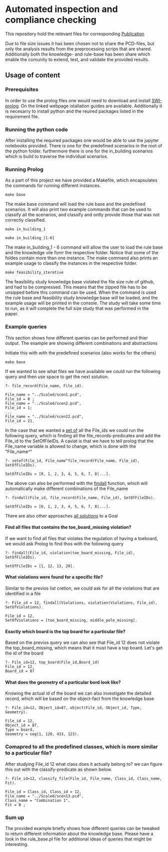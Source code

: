 # Automated inspection and compliance checking
This repository hold the relevant files for corresponding [Publication](https://link-url-here.org)

Due to file size issues it has been chosen not to share the PCD-files, but only the analysis results from the preprocessing scrips that are shared. Additionally both the knowledge- and rule-base has been share which enable the comunity to extend, test, and validate the provided results.

## Usage of content

### Prerequisites
In order to use the prolog files one would need to download and install [SWI-prolog](https://www.swi-prolog.org). On the linked webpage istallation guides are available. 
Additionally it is necesarry to install python and the reuired packages listed in the requirement file. 

### Running the python code
After installing the required packages one would be able to use the jupyter notebooks provided. There is one for the predefined scenarios in the root of the python folder. furthermore there is one for the in_building scenarios which is build to traverse the individual scenarios. 

### Running Prolog
As a part of this project we have provided a Makefile, which encapsulates the commands for running different instances. 

```console
make base
```
The make base command will load the rule base and the predefined scenarios. It will also print two example commands that can be used to classify all the scenarios, and classify and ontly provide those that was not correctly classified. 

```console
make in_building_1
```

```console
make in_building_[1-6]
```
The make in_building_1 - 6 command will allow the user to load the rule base and the knowledge vile fomr the respective folder. Notice that some of the foldes contain more than one instance. The make command also prints an example usage to classify the instances in the respective folder. 


```console
make feasibility_iterative
```
The feasibility study knowledge base violated the file size rule of github, and had to be compressed. This means that the zipped file has to be unsipped before this command can be used. When the command is used the rule base and feasibility study knowledge base will be loaded, and the example usage will be printed in the console. The study will take some time to run, as it will complete the full size study that was performed in the paper.


### Example queries
This section shows how different queries can be performed and thier output. The example are showing different combinations and abstractions

Initiate this with with the predefined scenarios (also works for the others)
```console
make base
```
If we wanted to see what files we have available we could run the following query and then use space to get the next solution. 
```console
?- file_record(File_name, File_id).

File_name = "../Scaled/scen1.pcd",
File_id = 0 ;
File_name = "../Scaled/scen2.pcd",
File_id = 1;
...
File_name = "../Scaled/scen22.pcd",
File_id = 21.
```
In the case that we wanted a [set of](https://www.swi-prolog.org/pldoc/doc_for?object=setof/3) all the File_ids we could run the following query, which is finding all the file_records-predicates and add the File_id to the SetOfFileIDs. A caviat is that we have to tell prolog that the File_name variable is allowed to change, which is done with the "File_name^"
```console
?- setof(File_id, File_name^file_record(File_name, File_id), SetOfFileIDs).

SetOfFileIDs = [0, 1, 2, 3, 4, 5, 6, 7, 8|...].
```
The above can also be performed with the [findall](https://www.swi-prolog.org/pldoc/doc_for?object=findall/3) function, which will automatically make different combinations of the File_name

```console
?- findall(File_id, file_record(File_name, File_id), SetOfFileIDs).

SetOfFileIDs = [0, 1, 2, 3, 4, 5, 6, 7, 8|...].
```
There are also other approaches [all solutions](https://www.swi-prolog.org/pldoc/man?section=allsolutions) to a Goal



#### Find all files that contains the toe_board_missing violation?
If we want to find all files that violates the regulation of having a toeboard, we would ask Prolog to find thos with the following query

```console
?- findall(File_id, violation(toe_board_missing, File_id), SetOfFileIDs).

SetOfFileIDs = [1, 12, 13, 20].
```
#### What violations were found for a specific file?
Similar to the previos list cretion, we could ask for all the violations that are identified in a file
```console
?- File_id = 12, findall(Violations, violation(Violations, File_id), SetOfViolations).

File_id = 12,
SetOfViolations = [toe_board_missing, middle_pole_missing].
```
#### Exactly which board is the top board for a particular file?
Based on the previos query we can also see that File_id 12 does not violate the top_board_missing, which means that it must have a top board. Let's get the id of the board
```console
?- File_id=12, top_board(File_id,Board_id)
File_id = 12,
Board_id = 87
```
#### What does the geometry of a particular bord look like?
Knowing the actual id of the board we can also investigate the detailed record, which will be based on the object-fact from the knowledge base
```console
?- File_id=12, Object_id=87, object(File_id, Object_id, Type, Geometry).

File_id = 12,
Object_id = 87,
Type = board,
Geometry = seg(1, 120, 433, 123).
```
### Comapred to all the predefined classes, which is more similar to a particular file?
After studying File_id 12 what class does it actually belong to? we can figure this out with the classify-predicate as shown below.
```console
?- File_id=12, classify_file(File_id, File_name, Class_id, Class_name, Fit).

File_id = Class_id, Class_id = 12,
File_name = "../Scaled/scen13.pcd",
Class_name = "Combination 1",
Fit = 0 ;
```
### Sum up
The provided example briefly shows how different queries can be tweaked to return different information about the knowledge base. Please have a look in the rule_base.pl file for additional ideas of queries that might be interesting.
